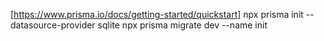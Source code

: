 [https://www.prisma.io/docs/getting-started/quickstart]
npx prisma init --datasource-provider sqlite
npx prisma migrate dev --name init
